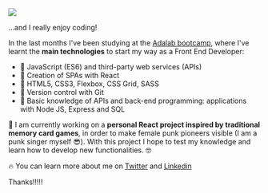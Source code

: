 
<img src="https://i.postimg.cc/kXcyDYNM/githubheader.png"/>

...and I really enjoy coding! 

In the last months I've been studying at the [Adalab bootcamp](https://adalab.es/cursos-desarrollo-web "Adalab's Homepage"), 
where I've learnt the **main technologies** to start my way as a Front End Developer:


- 🌠 JavaScript (ES6) and third-party web services (APIs)
- 🌠 Creation of SPAs with React 
- 🌠 HTML5, CSS3, Flexbox, CSS Grid, SASS
- 🌠 Version control with Git
- 🌠 Basic knowledge of APIs and back-end programming: applications with Node JS, Express and SQL


💜 I am currently working on a **personal React project inspired by traditional memory card games**, in order to make female punk pioneers visible (I am a punk singer myself 😎).
With this project I hope to test my knowledge and learn how to develop new functionalities. 🤓

🔥 You can learn more about me on [Twitter](https://twitter.com/BarbsMoran) and [Linkedin](https://www.linkedin.com/in/b%C3%A1rbara-m-728b72b0)

Thanks!!!!!
